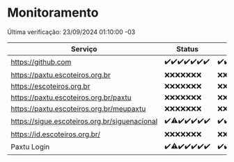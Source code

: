 # Monitoramento

Última verificação: 23/09/2024 01:10:00 -03

|Serviço|Status|Últimas 24h|
|---|---|---|
|https://github.com|<span title="2024-09-16: OK=23">✔️</span><span title="2024-09-17: OK=24">✔️</span><span title="2024-09-18: OK=23">✔️</span><span title="2024-09-19: OK=23">✔️</span><span title="2024-09-20: OK=23">✔️</span><span title="2024-09-21: OK=23">✔️</span><span title="2024-09-22: OK=3">✔️</span>|<span title="22/09/2024 01:11:00 -03 : 200">✔️</span><span title="22/09/2024 02:08:00 -03 : 200">✔️</span><span title="22/09/2024 03:10:00 -03 : 200">✔️</span><span title="22/09/2024 04:07:00 -03 : 200">✔️</span><span title="22/09/2024 05:09:00 -03 : 200">✔️</span><span title="22/09/2024 06:07:00 -03 : 200">✔️</span><span title="22/09/2024 07:07:00 -03 : 200">✔️</span><span title="22/09/2024 08:06:00 -03 : 200">✔️</span><span title="22/09/2024 09:13:00 -03 : 200">✔️</span><span title="22/09/2024 10:12:00 -03 : 200">✔️</span><span title="22/09/2024 11:06:00 -03 : 200">✔️</span><span title="22/09/2024 12:06:00 -03 : 200">✔️</span><span title="22/09/2024 13:08:00 -03 : 200">✔️</span><span title="22/09/2024 14:07:00 -03 : 200">✔️</span><span title="22/09/2024 15:09:00 -03 : 200">✔️</span><span title="22/09/2024 16:05:00 -03 : 200">✔️</span><span title="22/09/2024 17:08:00 -03 : 200">✔️</span><span title="22/09/2024 18:06:00 -03 : 200">✔️</span><span title="22/09/2024 19:06:00 -03 : 200">✔️</span><span title="22/09/2024 20:08:00 -03 : 200">✔️</span><span title="22/09/2024 21:40:00 -03 : 200">✔️</span><span title="22/09/2024 23:10:00 -03 : 200">✔️</span><span title="23/09/2024 00:14:00 -03 : 200">✔️</span><span title="23/09/2024 01:10:00 -03 : 200">✔️</span>|
|https://paxtu.escoteiros.org.br|<span title="2024-09-16: Falhas=23">❌</span><span title="2024-09-17: Falhas=24">❌</span><span title="2024-09-18: Falhas=23">❌</span><span title="2024-09-19: Falhas=23">❌</span><span title="2024-09-20: Falhas=23">❌</span><span title="2024-09-21: Falhas=23">❌</span><span title="2024-09-22: Falhas=3">❌</span>|<span title="22/09/2024 01:11:00 -03 : 403">❌</span><span title="22/09/2024 02:08:00 -03 : 403">❌</span><span title="22/09/2024 03:10:00 -03 : 403">❌</span><span title="22/09/2024 04:07:00 -03 : 403">❌</span><span title="22/09/2024 05:09:00 -03 : 403">❌</span><span title="22/09/2024 06:07:00 -03 : 403">❌</span><span title="22/09/2024 07:07:00 -03 : 403">❌</span><span title="22/09/2024 08:06:00 -03 : 403">❌</span><span title="22/09/2024 09:13:00 -03 : 403">❌</span><span title="22/09/2024 10:12:00 -03 : 403">❌</span><span title="22/09/2024 11:06:00 -03 : 403">❌</span><span title="22/09/2024 12:06:00 -03 : 403">❌</span><span title="22/09/2024 13:08:00 -03 : 403">❌</span><span title="22/09/2024 14:07:00 -03 : 403">❌</span><span title="22/09/2024 15:09:00 -03 : 403">❌</span><span title="22/09/2024 16:05:00 -03 : 403">❌</span><span title="22/09/2024 17:08:00 -03 : 403">❌</span><span title="22/09/2024 18:06:00 -03 : 403">❌</span><span title="22/09/2024 19:06:00 -03 : 403">❌</span><span title="22/09/2024 20:08:00 -03 : 403">❌</span><span title="22/09/2024 21:40:00 -03 : 403">❌</span><span title="22/09/2024 23:10:00 -03 : 403">❌</span><span title="23/09/2024 00:14:00 -03 : 403">❌</span><span title="23/09/2024 01:10:00 -03 : 403">❌</span>|
|https://escoteiros.org.br|<span title="2024-09-16: Falhas=23">❌</span><span title="2024-09-17: Falhas=24">❌</span><span title="2024-09-18: Falhas=23">❌</span><span title="2024-09-19: Falhas=23">❌</span><span title="2024-09-20: Falhas=23">❌</span><span title="2024-09-21: Falhas=23">❌</span><span title="2024-09-22: Falhas=3">❌</span>|<span title="22/09/2024 01:11:00 -03 : 403">❌</span><span title="22/09/2024 02:08:00 -03 : 403">❌</span><span title="22/09/2024 03:10:00 -03 : 403">❌</span><span title="22/09/2024 04:07:00 -03 : 403">❌</span><span title="22/09/2024 05:09:00 -03 : 403">❌</span><span title="22/09/2024 06:07:00 -03 : 403">❌</span><span title="22/09/2024 07:07:00 -03 : 403">❌</span><span title="22/09/2024 08:06:00 -03 : 403">❌</span><span title="22/09/2024 09:13:00 -03 : 403">❌</span><span title="22/09/2024 10:12:00 -03 : 403">❌</span><span title="22/09/2024 11:06:00 -03 : 403">❌</span><span title="22/09/2024 12:06:00 -03 : 403">❌</span><span title="22/09/2024 13:08:00 -03 : 403">❌</span><span title="22/09/2024 14:07:00 -03 : 403">❌</span><span title="22/09/2024 15:09:00 -03 : 403">❌</span><span title="22/09/2024 16:05:00 -03 : 403">❌</span><span title="22/09/2024 17:08:00 -03 : 403">❌</span><span title="22/09/2024 18:06:00 -03 : 403">❌</span><span title="22/09/2024 19:06:00 -03 : 403">❌</span><span title="22/09/2024 20:08:00 -03 : 403">❌</span><span title="22/09/2024 21:40:00 -03 : 403">❌</span><span title="22/09/2024 23:10:00 -03 : 403">❌</span><span title="23/09/2024 00:14:00 -03 : 403">❌</span><span title="23/09/2024 01:10:00 -03 : 403">❌</span>|
|https://paxtu.escoteiros.org.br/paxtu|<span title="2024-09-16: Falhas=23">❌</span><span title="2024-09-17: Falhas=24">❌</span><span title="2024-09-18: Falhas=23">❌</span><span title="2024-09-19: Falhas=23">❌</span><span title="2024-09-20: Falhas=23">❌</span><span title="2024-09-21: Falhas=23">❌</span><span title="2024-09-22: Falhas=3">❌</span>|<span title="22/09/2024 01:11:00 -03 : 403">❌</span><span title="22/09/2024 02:08:00 -03 : 403">❌</span><span title="22/09/2024 03:10:00 -03 : 403">❌</span><span title="22/09/2024 04:07:00 -03 : 403">❌</span><span title="22/09/2024 05:09:00 -03 : 403">❌</span><span title="22/09/2024 06:07:00 -03 : 403">❌</span><span title="22/09/2024 07:07:00 -03 : 403">❌</span><span title="22/09/2024 08:06:00 -03 : 403">❌</span><span title="22/09/2024 09:13:00 -03 : 403">❌</span><span title="22/09/2024 10:12:00 -03 : 403">❌</span><span title="22/09/2024 11:06:00 -03 : 403">❌</span><span title="22/09/2024 12:06:00 -03 : 403">❌</span><span title="22/09/2024 13:08:00 -03 : 403">❌</span><span title="22/09/2024 14:07:00 -03 : 403">❌</span><span title="22/09/2024 15:09:00 -03 : 403">❌</span><span title="22/09/2024 16:05:00 -03 : 403">❌</span><span title="22/09/2024 17:08:00 -03 : 403">❌</span><span title="22/09/2024 18:06:00 -03 : 403">❌</span><span title="22/09/2024 19:06:00 -03 : 403">❌</span><span title="22/09/2024 20:08:00 -03 : 403">❌</span><span title="22/09/2024 21:40:00 -03 : 403">❌</span><span title="22/09/2024 23:10:00 -03 : 403">❌</span><span title="23/09/2024 00:14:00 -03 : 403">❌</span><span title="23/09/2024 01:10:00 -03 : 403">❌</span>|
|https://paxtu.escoteiros.org.br/meupaxtu|<span title="2024-09-16: Falhas=23">❌</span><span title="2024-09-17: Falhas=24">❌</span><span title="2024-09-18: Falhas=23">❌</span><span title="2024-09-19: Falhas=23">❌</span><span title="2024-09-20: Falhas=23">❌</span><span title="2024-09-21: Falhas=23">❌</span><span title="2024-09-22: Falhas=3">❌</span>|<span title="22/09/2024 01:11:00 -03 : 403">❌</span><span title="22/09/2024 02:08:00 -03 : 403">❌</span><span title="22/09/2024 03:10:00 -03 : 403">❌</span><span title="22/09/2024 04:07:00 -03 : 403">❌</span><span title="22/09/2024 05:09:00 -03 : 403">❌</span><span title="22/09/2024 06:07:00 -03 : 403">❌</span><span title="22/09/2024 07:07:00 -03 : 403">❌</span><span title="22/09/2024 08:06:00 -03 : 403">❌</span><span title="22/09/2024 09:13:00 -03 : 403">❌</span><span title="22/09/2024 10:12:00 -03 : 403">❌</span><span title="22/09/2024 11:06:00 -03 : 403">❌</span><span title="22/09/2024 12:06:00 -03 : 403">❌</span><span title="22/09/2024 13:08:00 -03 : 403">❌</span><span title="22/09/2024 14:07:00 -03 : 403">❌</span><span title="22/09/2024 15:09:00 -03 : 403">❌</span><span title="22/09/2024 16:05:00 -03 : 403">❌</span><span title="22/09/2024 17:08:00 -03 : 403">❌</span><span title="22/09/2024 18:06:00 -03 : 403">❌</span><span title="22/09/2024 19:07:00 -03 : 403">❌</span><span title="22/09/2024 20:08:00 -03 : 403">❌</span><span title="22/09/2024 21:40:00 -03 : 403">❌</span><span title="22/09/2024 23:10:00 -03 : 403">❌</span><span title="23/09/2024 00:14:00 -03 : 403">❌</span><span title="23/09/2024 01:10:00 -03 : 403">❌</span>|
|https://sigue.escoteiros.org.br/siguenacional|<span title="2024-09-16: OK=23">✔️</span><span title="2024-09-17: OK=23, Falhas=1">⚠️</span><span title="2024-09-18: OK=23">✔️</span><span title="2024-09-19: OK=23">✔️</span><span title="2024-09-20: OK=23">✔️</span><span title="2024-09-21: OK=23">✔️</span><span title="2024-09-22: OK=3">✔️</span>|<span title="22/09/2024 01:11:00 -03 : 200">✔️</span><span title="22/09/2024 02:08:00 -03 : 200">✔️</span><span title="22/09/2024 03:10:00 -03 : 200">✔️</span><span title="22/09/2024 04:07:00 -03 : 200">✔️</span><span title="22/09/2024 05:09:00 -03 : 200">✔️</span><span title="22/09/2024 06:07:00 -03 : 200">✔️</span><span title="22/09/2024 07:07:00 -03 : 200">✔️</span><span title="22/09/2024 08:06:00 -03 : 200">✔️</span><span title="22/09/2024 09:13:00 -03 : 200">✔️</span><span title="22/09/2024 10:12:00 -03 : 200">✔️</span><span title="22/09/2024 11:06:00 -03 : 200">✔️</span><span title="22/09/2024 12:06:00 -03 : 200">✔️</span><span title="22/09/2024 13:08:00 -03 : 200">✔️</span><span title="22/09/2024 14:07:00 -03 : 200">✔️</span><span title="22/09/2024 15:09:00 -03 : 200">✔️</span><span title="22/09/2024 16:05:00 -03 : 200">✔️</span><span title="22/09/2024 17:08:00 -03 : 200">✔️</span><span title="22/09/2024 18:06:00 -03 : 200">✔️</span><span title="22/09/2024 19:07:00 -03 : 200">✔️</span><span title="22/09/2024 20:08:00 -03 : 200">✔️</span><span title="22/09/2024 21:40:00 -03 : 200">✔️</span><span title="22/09/2024 23:10:00 -03 : 200">✔️</span><span title="23/09/2024 00:14:00 -03 : 200">✔️</span><span title="23/09/2024 01:10:00 -03 : 200">✔️</span>|
|https://id.escoteiros.org.br/|<span title="2024-09-16: Falhas=23">❌</span><span title="2024-09-17: Falhas=24">❌</span><span title="2024-09-18: Falhas=23">❌</span><span title="2024-09-19: Falhas=23">❌</span><span title="2024-09-20: Falhas=23">❌</span><span title="2024-09-21: Falhas=23">❌</span><span title="2024-09-22: Falhas=3">❌</span>|<span title="22/09/2024 01:11:00 -03 : 403">❌</span><span title="22/09/2024 02:08:00 -03 : 403">❌</span><span title="22/09/2024 03:10:00 -03 : 403">❌</span><span title="22/09/2024 04:07:00 -03 : 403">❌</span><span title="22/09/2024 05:09:00 -03 : 403">❌</span><span title="22/09/2024 06:07:00 -03 : 403">❌</span><span title="22/09/2024 07:07:00 -03 : 403">❌</span><span title="22/09/2024 08:06:00 -03 : 403">❌</span><span title="22/09/2024 09:13:00 -03 : 403">❌</span><span title="22/09/2024 10:12:00 -03 : 403">❌</span><span title="22/09/2024 11:06:00 -03 : 403">❌</span><span title="22/09/2024 12:06:00 -03 : 403">❌</span><span title="22/09/2024 13:08:00 -03 : 403">❌</span><span title="22/09/2024 14:07:00 -03 : 403">❌</span><span title="22/09/2024 15:09:00 -03 : 403">❌</span><span title="22/09/2024 16:05:00 -03 : 403">❌</span><span title="22/09/2024 17:08:00 -03 : 403">❌</span><span title="22/09/2024 18:06:00 -03 : 403">❌</span><span title="22/09/2024 19:07:00 -03 : 403">❌</span><span title="22/09/2024 20:08:00 -03 : 403">❌</span><span title="22/09/2024 21:40:00 -03 : 403">❌</span><span title="22/09/2024 23:10:00 -03 : 403">❌</span><span title="23/09/2024 00:14:00 -03 : 403">❌</span><span title="23/09/2024 01:10:00 -03 : 403">❌</span>|
|Paxtu Login|<span title="2024-09-16: OK=23">✔️</span><span title="2024-09-17: OK=23, Falhas=1">⚠️</span><span title="2024-09-18: OK=23">✔️</span><span title="2024-09-19: OK=23">✔️</span><span title="2024-09-20: OK=23">✔️</span><span title="2024-09-21: OK=23">✔️</span><span title="2024-09-22: OK=3">✔️</span>|<span title="22/09/2024 01:11:00 -03 : 200">✔️</span><span title="22/09/2024 02:08:00 -03 : 200">✔️</span><span title="22/09/2024 03:10:00 -03 : 200">✔️</span><span title="22/09/2024 04:07:00 -03 : 200">✔️</span><span title="22/09/2024 05:09:00 -03 : 200">✔️</span><span title="22/09/2024 06:07:00 -03 : 200">✔️</span><span title="22/09/2024 07:07:00 -03 : 200">✔️</span><span title="22/09/2024 08:06:00 -03 : 200">✔️</span><span title="22/09/2024 09:13:00 -03 : 200">✔️</span><span title="22/09/2024 10:12:00 -03 : 200">✔️</span><span title="22/09/2024 11:06:00 -03 : 200">✔️</span><span title="22/09/2024 12:06:00 -03 : 200">✔️</span><span title="22/09/2024 13:08:00 -03 : 200">✔️</span><span title="22/09/2024 14:07:00 -03 : 200">✔️</span><span title="22/09/2024 15:09:00 -03 : 200">✔️</span><span title="22/09/2024 16:05:00 -03 : 200">✔️</span><span title="22/09/2024 17:08:00 -03 : 200">✔️</span><span title="22/09/2024 18:06:00 -03 : 200">✔️</span><span title="22/09/2024 19:07:00 -03 : 200">✔️</span><span title="22/09/2024 20:08:00 -03 : 200">✔️</span><span title="22/09/2024 21:40:00 -03 : 200">✔️</span><span title="22/09/2024 23:10:00 -03 : 200">✔️</span><span title="23/09/2024 00:14:00 -03 : 200">✔️</span><span title="23/09/2024 01:10:00 -03 : 200">✔️</span>|
